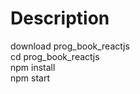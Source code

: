 # Description
download prog_book_reactjs <br/>
cd prog_book_reactjs <br/>
npm install <br/>
npm start


